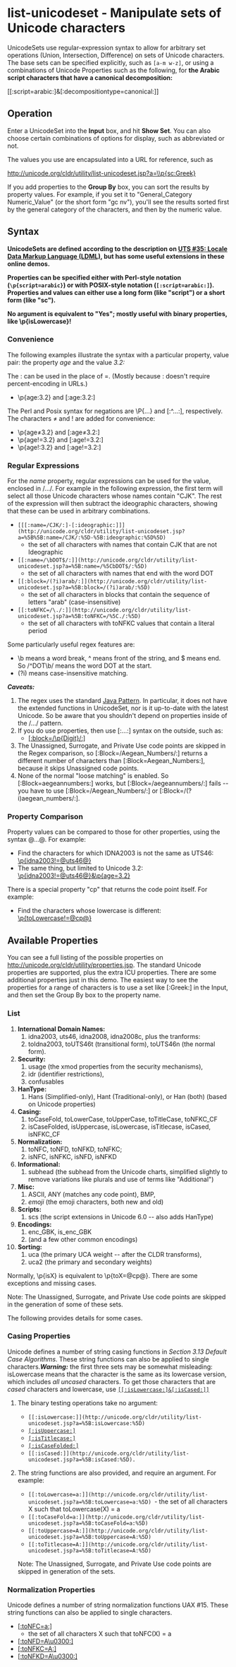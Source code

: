 # list-unicodeset - Manipulate sets of Unicode characters

UnicodeSets use regular-expression syntax to allow for arbitrary set operations
(Union, Intersection, Difference) on sets of Unicode characters. The base sets
can be specified explicitly, such as `[a-m w-z]`, or using a combinations of
Unicode Properties such as the following, for **the Arabic script characters
that have a canonical decomposition:**

\[\[:script=arabic:\]&\[:decompositiontype=canonical:\]\]

## Operation

Enter a UnicodeSet into the **Input** box, and hit **Show Set**. You can also
choose certain combinations of options for display, such as abbreviated or not.

The values you use are encapsulated into a URL for reference, such as

<http://unicode.org/cldr/utility/list-unicodeset.jsp?a=\\p{sc:Greek}>

If you add properties to the **Group By** box, you can sort the results by
property values. For example, if you set it to "General_Category Numeric_Value"
(or the short form "gc nv"), you'll see the results sorted first by the general
category of the characters, and then by the numeric value.

## **Syntax**

**UnicodeSets are defined according to the description on [UTS #35: Locale Data
Markup Language (LDML)](http://www.unicode.org/reports/tr35/), but has some
useful extensions in these online demos.**

**Properties can be specified either with Perl-style notation
(`\p{script=arabic}`) or with POSIX-style notation (`[:script=arabic:]`).
Properties and values can either use a long form (like "script") or a short form
(like "sc").**

**No argument is equivalent to "Yes"; mostly useful with binary properties, like
\\p{isLowercase}!**

### **Convenience**

The following examples illustrate the syntax with a particular property, value
pair: the property *age* and the value *3.2:*

The : can be used in the place of =. (Mostly because : doesn't require
percent-encoding in URLs.)

*   \\p{age:3.2} and \[:age:3.2:\]

The Perl and Posix syntax for negations are \\P{...} and \[:^...:\],
respectively. The characters ≠ and ! are added for convenience:

*   \\p{age≠3.2} and \[:age≠3.2:\]
*   \\p{age!=3.2} and \[:age!=3.2:\]
*   \\p{age!:3.2} and \[:age!=3.2:\]

### **Regular Expressions**

For the *name* property, regular expressions can be used for the value, enclosed
in /.../. For example in the following expression, the first term will select
all those Unicode characters whose names contain "CJK". The rest of the
expression will then subtract the ideographic characters, showing that these can
be used in arbitrary combinations.

*   `[[[:name=/CJK/:]-[:ideographic:]]](http://unicode.org/cldr/utility/list-unicodeset.jsp?a=%5B%5B:name=/CJK/:%5D-%5B:ideographic:%5D%5D)`
    - the set of all characters with names that contain CJK that are not
    Ideographic
*   `[[:name=/\bDOT$/:]](http://unicode.org/cldr/utility/list-unicodeset.jsp?a=%5B:name=/%5CbDOT$/:%5D)`
    - the set of all characters with names that end with the word DOT
*   `[[:block=/(?i)arab/:]](http://unicode.org/cldr/utility/list-unicodeset.jsp?a=%5B:block=/(?i)arab/:%5D)`
    - the set of all characters in blocks that contain the sequence of letters
    "arab" (case-insensitive)
*   `[[:toNFKC=/\./:]](http://unicode.org/cldr/utility/list-unicodeset.jsp?a=%5B:toNFKC=/%5C./:%5D)`
    - the set of all characters with toNFKC values that contain a literal period

Some particularly useful regex features are:

*   \\b means a word break, ^ means front of the string, and $ means end. So
    /^DOT\\b/ means the word DOT at the start.
*   (?i) means case-insensitive matching.

***Caveats:***

1.  The regex uses the standard [Java
    Pattern](http://download.oracle.com/javase/6/docs/api/java/util/regex/Pattern.html).
    In particular, it does not have the extended functions in UnicodeSet, nor is
    it up-to-date with the latest Unicode. So be aware that you shouldn't depend
    on properties inside of the /.../ pattern.
2.  If you do use properties, then use \[:...:\] syntax on the outside, such as:
    *   [\[:block=/\\p{Digit}/:\]](http://unicode.org/cldr/utility/list-unicodeset.jsp?a=%5B:block:/%5Cp%7BDigit%7D/:%5D&g=)
3.  The Unassigned, Surrogate, and Private Use code points are skipped in the
    Regex comparison, so \[:Block=/Aegean_Numbers/:\] returns a different number
    of characters than \[:Block=Aegean_Numbers:\], because it skips Unassigned
    code points.
4.  None of the normal "loose matching" is enabled. So \[:Block=aegeannumbers:\]
    works, but \[:Block=/aegeannumbers/:\] fails -- you have to use
    \[:Block=/Aegean_Numbers/:\] or \[:Block=/(?i)aegean_numbers/:\].

### Property Comparison

Property values can be compared to those for other properties, using the syntax
@...@. For example:

*   Find the characters for which IDNA2003 is not the same as UTS46:
    [\\p{idna2003!=@uts46@}](http://unicode.org/cldr/utility/list-unicodeset.jsp?a=%5Cp%7Bidna2003!%3D@uts46@%7D)
*   The same thing, but limited to Unicode 3.2:
    [\\p{idna2003!=@uts46@}&\\p{age=3.2}](http://unicode.org/cldr/utility/list-unicodeset.jsp?a=%5Cp%7Bidna2003!%3D@uts46@%7D%26%5Cp%7Bage%3D3.2%7D&g=)

There is a special property "cp" that returns the code point itself. For
example:

*   Find the characters whose lowercase is different:
    [\\p{toLowercase!=@cp@}](http://unicode.org/cldr/utility/list-unicodeset.jsp?a=%5Cp%7BtoLowercase!%3D%40cp%40%7D&g=)

## **Available Properties**

You can see a full listing of the possible properties on
<http://unicode.org/cldr/utility/properties.jsp>. The standard Unicode
properties are supported, plus the extra ICU properties. There are some
additional properties just in this demo. The easiest way to see the properties
for a range of characters is to use a set like \[:Greek:\] in the Input, and
then set the Group By box to the property name.

### List

1.  **International Domain Names:**
    1.  idna2003, uts46, idna2008, idna2008c, plus the tranforms:
    2.  toIdna2003, toUTS46t (transitional form), toUTS46n (the normal form).
2.  **Security:**
    1.  usage (the xmod properties from the security mechanisms),
    2.  idr (identifier restrictions),
    3.  confusables
3.  **HanType:**
    1.  Hans (Simplified-only), Hant (Traditional-only), or Han (both) (based on
        Unicode properties)
4.  **Casing:**
    1.  toCaseFold, toLowerCase, toUpperCase, toTitleCase, toNFKC_CF
    2.  isCaseFolded, isUppercase, isLowercase, isTitlecase, isCased, isNFKC_CF
5.  **Normalization:**
    1.  toNFC, toNFD, toNFKD, toNFKC;
    2.  isNFC, isNFKC, isNFD, isNFKD
6.  **Informational:**
    1.  subhead (the subhead from the Unicode charts, simplified slightly to
        remove variations like plurals and use of terms like "Additional")
7.  **Misc:**
    1.  ASCII, ANY (matches any code point), BMP,
    2.  *emoji* (the emoji characters, both new and old)
8.  **Scripts:**
    1.  scs (the script extensions in Unicode 6.0 -- also adds HanType)
9.  **Encodings:**
    1.  enc_GBK, is_enc_GBK
    2.  (and a few other common encodings)
10. **Sorting:**
    1.  uca (the primary UCA weight -- after the CLDR transforms),
    2.  uca2 (the primary and secondary weights)

Normally, \\p{isX} is equivalent to \\p{toX=@cp@}. There are some exceptions and
missing cases.

Note: The Unassigned, Surrogate, and Private Use code points are skipped in the
generation of some of these sets.

The following provides details for some cases.

### Casing Properties

Unicode defines a number of string casing functions in *Section 3.13 Default
Case Algorithms*. These string functions can also be applied to single
characters.***Warning:*** the first three sets may be somewhat misleading:
isLowercase means that the character is the same as its lowercase version, which
includes *all uncased* characters. To get those characters that are *cased*
characters and lowercase, use
[`[[:isLowercase:]&[:isCased:]]`](http://cldr.unicode.org/unicode-utilities)

1.  The binary testing operations take no argument:
    *   `[[:isLowercase:]](http://unicode.org/cldr/utility/list-unicodeset.jsp?a=%5B:isLowercase:%5D)`
    *   [`[:isUppercase:]`](http://unicode.org/cldr/utility/list-unicodeset.jsp?a=%5B:isUppercase:%5D)
    *   [`[:isTitlecase:]`](http://unicode.org/cldr/utility/list-unicodeset.jsp?a=%5B:isTitlecase:%5D)
    *   [`[:isCaseFolded:]`](http://unicode.org/cldr/utility/list-unicodeset.jsp?a=%5B:isCaseFolded:%5D)
    *   `[[:isCased:]](http://unicode.org/cldr/utility/list-unicodeset.jsp?a=%5B:isCased:%5D).`
2.  The string functions are also provided, and require an argument. For
    example:
    *   `[[:toLowercase=a:]](http://unicode.org/cldr/utility/list-unicodeset.jsp?a=%5B:toLowercase=a:%5D)
        `- the set of all characters X such that toLowercase(X) = a
    *   `[[:toCaseFold=a:]](http://unicode.org/cldr/utility/list-unicodeset.jsp?a=%5B:toCaseFold=a:%5D)`
    *   `[[:toUppercase=A:]](http://unicode.org/cldr/utility/list-unicodeset.jsp?a=%5B:toUppercase=A:%5D)`
    *   `[[:toTitlecase=A:]](http://unicode.org/cldr/utility/list-unicodeset.jsp?a=%5B:toTitlecase=A:%5D)`

    Note: The Unassigned, Surrogate, and Private Use code points are skipped in
    generation of the sets.

### **Normalization Properties**

Unicode defines a number of string normalization functions UAX #15. These string
functions can also be applied to single characters.

*   [\[:toNFC=a:\]](http://unicode.org/cldr/utility/list-unicodeset.jsp?a=%5B:toNFC=a:%5D)
    - the set of all characters X such that toNFC(X) = a
*   [\[:toNFD=A\\u0300:\]](http://unicode.org/cldr/utility/list-unicodeset.jsp?a=%5B:toNFD=A%5Cu0300:%5D)
*   [\[:toNFKC=A:\]](http://unicode.org/cldr/utility/list-unicodeset.jsp?a=%5B:toNFKC=A:%5D)
*   [\[:toNFKD=A\\u0300:\]](http://unicode.org/cldr/utility/list-unicodeset.jsp?a=%5B:toNFKD=A%5Cu0300:%5D)
